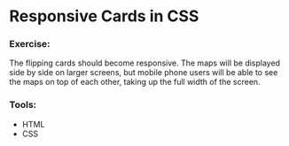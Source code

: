 # Responsive Cards in CSS

### Exercise:

The flipping cards should become responsive.
The maps will be displayed side by side on larger screens, but mobile phone users will be able to see the maps on top of each other, taking up the full width of the screen.

### Tools:

-   HTML
-   CSS
